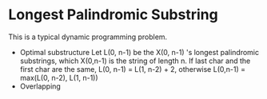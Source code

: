 # Longest Palindromic Substring

This is a typical dynamic programming problem.

* Optimal substructure
    Let L(0, n-1) be the X(0, n-1) 's longest palindromic substrings, which X(0,n-1) is the string of length n. If last char and the first char are the same, L(0, n-1) = L(1, n-2) + 2, otherwise L(0,n-1) = max(L(0, n-2), L(1, n-1))
* Overlapping 
